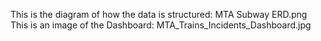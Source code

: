 This is the diagram of how the data is structured: MTA Subway ERD.png
This is an image of the Dashboard: MTA_Trains_Incidents_Dashboard.jpg
